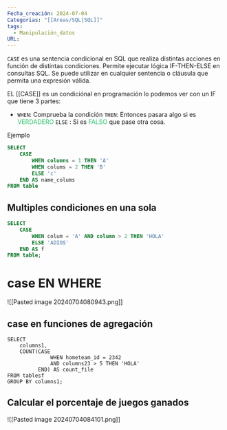 ```yaml
---
Fecha_creación: 2024-07-04
Categorias: "[[Areas/SQL|SQL]]"
tags:
  - Manipulación_datos
URL:
---
```

`CASE` es una sentencia condicional en SQL que realiza distintas acciones en función de distintas condiciones. Permite ejecutar lógica IF-THEN-ELSE en consultas SQL. Se puede utilizar en cualquier sentencia o cláusula que permita una expresión válida.


EL [[CASE]] es un  condiciónal en programación lo podemos ver con un IF que tiene 3 partes:
- `WHEN`: Comprueba la condición 
`THEN`: Entonces pasara algo si es <font color="#2DC26B">VERDADERO</font>
`ELSE` : Si es <font color="#2DC26B">FALSO</font> que pase otra cosa.

Ejemplo

```SQL
SELECT
	CASE 
		WHEN columns = 1 THEN 'A'
		WHEN colums = 2 THEN 'B'
		ELSE 'c' 
	END AS name_colums
FROM table
```
## Multiples condiciones en una sola

```SQL
SELECT 
	CASE 
		WHEN colum = 'A' AND column > 2 THEN 'HOLA'
		ELSE 'ADIOS'
	END AS f
FROM table;
```

# case EN WHERE 
![[Pasted image 20240704080943.png]]

## case en funciones de agregación

```postgresQL
SELECT 
	columns1,
	COUNT(CASE 
			  WHEN hometeam_id = 2342 
			  AND columns23 > 5 THEN 'HOLA'
		  END) AS count_file
FROM tablesf
GROUP BY columns1;
```
## Calcular el porcentaje de juegos ganados

![[Pasted image 20240704084101.png]]
